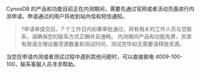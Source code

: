 CynosDB 的产品和功能目前正在内测期间，需要先通过官网或者活动页面进行内测申请，申请通过的用户将收到站内信和短信通知。

>?申请单提交后，7 个工作日内如果审批通过，将有相关的工作人员与您联系，请确保您的联系方式正确并且通畅。
内测期间产品和功能免费，资源有限请合理设置资源数量和测试时间，测试完毕如无需要请释放资源。

当您在申请内测或者测试过程中遇到其他问题时，可以直接致电 4009-100-100，联系客服人员寻求帮助。
